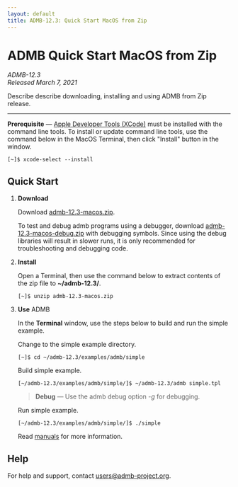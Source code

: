 ```yaml
---
layout: default
title: ADMB-12.3: Quick Start MacOS from Zip
---
```


# ADMB Quick Start MacOS from Zip

*ADMB-12.3*  
*Released March 7, 2021*  

Describe describe downloading, installing and using ADMB from Zip release.

---

**Prerequisite** &mdash; [Apple Developer Tools (XCode)](https://developer.apple.com/xcode/) must be installed with the command line tools.  To install or update command line tools, use the command below in the MacOS Terminal, then click "Install" button in the window.

```
[~]$ xcode-select --install
```

Quick Start
-----------

1. **Download**

   Download [admb-12.3-macos.zip](https://github.com/admb-project/admb/releases/download/admb-12.3/admb-12.3-macos.zip).

   To test and debug admb programs using a debugger, download [admb-12.3-macos-debug.zip](https://github.com/admb-project/admb/releases/download/admb-12.3/admb-12.3-macos-debug.zip) with debugging symbols. Since using the debug libraries will result in slower runs, it is only recommended for troubleshooting and debugging code. 

2. **Install**

   Open a Terminal, then use the command below to extract contents of the zip file to **~/admb-12.3/**. 

   ```
   [~]$ unzip admb-12.3-macos.zip
   ```

3. **Use** ADMB

   In the **Terminal** window, use the steps below to build and run the simple example.

   Change to the simple example directory.       

   ```
   [~]$ cd ~/admb-12.3/examples/admb/simple
   ```

   Build simple example.

   ```
   [~/admb-12.3/examples/admb/simple/]$ ~/admb-12.3/admb simple.tpl
   ```
   > **Debug** &mdash; Use the admb debug option *-g* for debugging.

   Run simple example.

   ```
   [~/admb-12.3/examples/admb/simple/]$ ./simple
   ```

   Read [manuals](http://www.admb-project.org/docs/manuals/) for more information.

Help
----

For help and support, contact <users@admb-project.org>.
